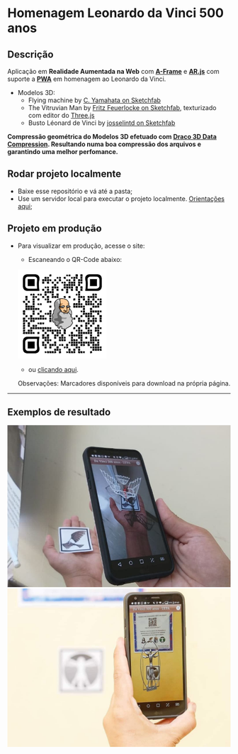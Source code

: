 # Homenagem Leonardo da Vinci 500 anos

## Descrição

Aplicação em **Realidade Aumentada na Web** com **[A-Frame](https://aframe.io/)** e **[AR.js](https://github.com/jeromeetienne/AR.js)** com suporte a **[PWA](https://developers.google.com/web/progressive-web-apps/)** em homenagem ao Leonardo da Vinci.

- Modelos 3D:
  - Flying machine by [C. Yamahata on Sketchfab](https://sketchfab.com/3d-models/flying-machine-40bdbc05e69b464baca9fe547280e522)
  - The Vitruvian Man by [Fritz Feuerlocke on Sketchfab](https://sketchfab.com/3d-models/the-vitruvian-man-6c0b99ce8463468fbd00f304dbe7e105), texturizado com editor do [Three.js](https://threejs.org/)
  - Busto Léonard de Vinci by [josselintd on Sketchfab](https://sketchfab.com/3d-models/leonard-de-vinci-6acb521e313146349220710360dc392e)

**Compressão geométrica do Modelos 3D efetuado com [Draco 3D Data Compression](https://google.github.io/draco/). Resultando numa boa compressão dos arquivos e garantindo uma melhor perfomance.**

## Rodar projeto localmente

- Baixe esse repositório e vá até a pasta;
- Use um servidor local para executar o projeto localmente. [Orientações aqui](https://aframe.io/docs/0.9.0/introduction/installation.html#use-a-local-server);

## Projeto em produção

- Para visualizar em produção, acesse o site:
  - Escaneando o QR-Code abaixo:

  ![qrcode](/fotos/qrcode.png)
  
  - ou [clicando aqui](https://bit.ly/davinci500anos).

  Observações: Marcadores disponíveis para download na própria página.

****

## Exemplos de resultado

![screenshot](/fotos/FlyingMachine_RA.jpeg)
![screenshot](/fotos/vitruvian_RA.jpeg)

